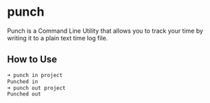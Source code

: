 # punch

Punch is a Command Line Utility that allows you to track your time by writing it to a plain text time log file. 

## How to Use

```bash
➜ punch in project
Punched in
➜ punch out project
Punched out
```